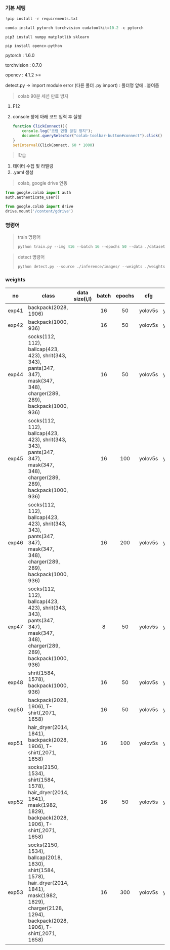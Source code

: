 ### 기본 세팅

```python
!pip install -r requirements.txt
```

```python
conda install pytorch torchvision cudatoolkit=10.2 -c pytorch
```

```
pip3 install numpy matplotlib sklearn
```

```
pip install opencv-python
```

pytorch : 1.6.0

torchvision : 0.7.0

opencv : 4.1.2 >=



detect.py  -> import module error (다른 폴더 .py import) : 폴더명 앞에 . 붙여줌



> colab 90분 세션 만료 방지	

1. F12

2. console 창에 아래 코드 입력 후 실행

   ```javascript
   function ClickConnect(){
       console.log("코랩 연결 끊김 방지"); 
       document.querySelector("colab-toolbar-button#connect").click() 
   }
   setInterval(ClickConnect, 60 * 1000)
   ```

 

> 학습

1. 데이터 수집 및 라벨링
2. .yaml 생성



> colab, google drive 연동

```python
from google.colab import auth
auth.authenticate_user()

from google.colab import drive
drive.mount('/content/gdrive')
```



### 명령어

> train 명령어
>
> ```python
> python train.py --img 416 --batch 16 --epochs 50 --data ./dataset/my_data.yaml --cfg ./models/yolov5s.yaml --weights yolov5s.pt
> ```



> detect 명령어
>
> ```python
> python detect.py --source ./inference/images/ --weights ./weights/best.pt --conf 0.2
> ```



### weights

|  no   | class                                                        | data size(i,l) | batch | epochs | cfg     | weights    | time  |
| :---: | ------------------------------------------------------------ | :------------: | :---: | :----: | ------- | ---------- | :---- |
| exp41 | backpack(2028, 1906)                                         |                |  16   |   50   | yolov5s | yolov5s.pt | 0.5h  |
| exp42 | backpack(1000, 936)                                          |                |  16   |   50   | yolov5s | yolov5s.pt | 0.26h |
| exp44 | socks(112, 112), ballcap(423, 423), shrit(343, 343), pants(347, 347), mask(347, 348), charger(289, 289), backpack(1000, 936) |                |  16   |   50   | yolov5s | yolov5s.pt | 0.71h |
| exp45 | socks(112, 112), ballcap(423, 423), shrit(343, 343), pants(347, 347), mask(347, 348), charger(289, 289), backpack(1000, 936) |                |  16   |  100   | yolov5s | yolov5s.pt | 1.4h  |
| exp46 | socks(112, 112), ballcap(423, 423), shrit(343, 343), pants(347, 347), mask(347, 348), charger(289, 289), backpack(1000, 936) |                |  16   |  200   | yolov5s | yolov5s.pt | 2.8h  |
| exp47 | socks(112, 112), ballcap(423, 423), shrit(343, 343), pants(347, 347), mask(347, 348), charger(289, 289), backpack(1000, 936) |                |   8   |   50   | yolov5s | yolov5s.pt | 0.8h  |
| exp48 | shrit(1584, 1578), backpack(1000, 936)                       |                |  16   |   50   | yolov5s | yolov5s.pt | 0.6h  |
| exp50 | backpack(2028, 1906), T-shirt(,2071, 1658)                   |                |  16   |   50   | yolov5s | yolov5s.pt | 0.6h  |
| exp51 | hair_dryer(2014, 1841), backpack(2028, 1906), T-shirt(,2071, 1658) |                |  16   |  100   | yolov5s | yolov5s.pt | 3h    |
| exp52 | socks(2150, 1534), shirt(1584, 1578), hair_dryer(2014, 1841), mask(1982, 1829), backpack(2028, 1906), T-shirt(,2071, 1658) |                |  16   |   50   | yolov5s | yolov5s.pt | 3h    |
| exp53 | socks(2150, 1534), ballcap(2018, 1830), shirt(1584, 1578), hair_dryer(2014, 1841), mask(1982, 1829), charger(2128, 1294), backpack(2028, 1906), T-shirt(,2071, 1658) |                |  16   |  300   | yolov5s | yolov5s.pt |       |

